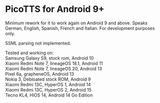# PicoTTS for Android 9+
Minimum rework for it to work again on Android 9 and above. Speaks German, English, Spanish, French and Italian. For development purposes only.

SSML parsing not implemented.

Tested and working on:\
Samsung Galaxy S9, stock rom, Android 10\
Xiaomi Redmi Note 7, lineageOS 18.1, Android 11\
Xiaomi Redmi Note 7, lineageOS 20, Android 13\
Pixel 6a, grapheneOS, Android 13\
Nokia 3, Debloated stock ROM, Android 9\
Xiaomi Redmi 13C, HyperOS 1, Android 14\
Xiaomi Redmi 13C, HyperOS 2, Android 15\
Tecno KL4, HiOS 14, Android 14 Go Edition
